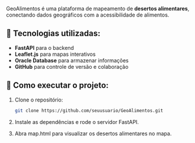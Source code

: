 GeoAlimentos é uma plataforma de mapeamento de **desertos alimentares**, conectando dados geográficos com a acessibilidade de alimentos.  

## 🚀 Tecnologias utilizadas:
- **FastAPI** para o backend
- **Leaflet.js** para mapas interativos
- **Oracle Database** para armazenar informações
- **GitHub** para controle de versão e colaboração

## 📌 Como executar o projeto:
1. Clone o repositório:
   ```bash
   git clone https://github.com/seuusuario/GeoAlimentos.git

2. Instale as dependências e rode o servidor FastAPI.

3. Abra map.html para visualizar os desertos alimentares no mapa.